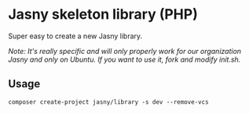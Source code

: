 Jasny skeleton library (PHP)
===

Super easy to create a new Jasny library.

_Note: It's really specific and will only properly work for our organization Jasny and only on Ubuntu. If you want to
use it, fork and modify init.sh._

Usage
---

    composer create-project jasny/library -s dev --remove-vcs


